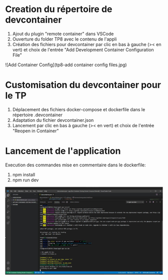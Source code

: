 # Creation du répertoire de devcontainer

1. Ajout du plugin "remote container" dans VSCode
2. Ouverture du folder TP8 avec le contenu de l'appli
3. Création des fichiers pour devcontainer par clic en bas à gauche (>< en vert) et choix de l'entrée "Add Development Container Configuration File"

![Add Container Config](tp8-add container config files.jpg)

# Customisation du devcontainer pour le TP 

1. Déplacement des fichiers docker-compose et dockerfile dans le répertoire .devcontainer
2. Adaptation du fichier devcontainer.json
3. Lancement par clic en bas à gauche (>< en vert) et choix de l'entrée "Reopen in Container"

# Lancement de l'application

Execution des commandes mise en commentaire dans le dockerfile:

1. npm install
2. npm run dev


![Run App In Container](tp8-run.jpg)

